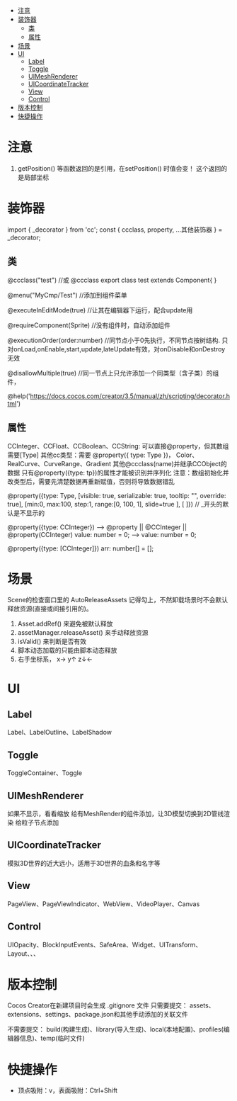 <!-- TOC -->

- [注意](#注意)
- [装饰器](#装饰器)
    - [类](#类)
    - [属性](#属性)
- [场景](#场景)
- [UI](#ui)
    - [Label](#label)
    - [Toggle](#toggle)
    - [UIMeshRenderer](#uimeshrenderer)
    - [UICoordinateTracker](#uicoordinatetracker)
    - [View](#view)
    - [Control](#control)
- [版本控制](#版本控制)
- [快捷操作](#快捷操作)

<!-- /TOC -->

# 注意 #
1. getPosition() 等函数返回的是引用，在setPosition() 时值会变！ 这个返回的是局部坐标

# 装饰器 #
import { _decorator } from 'cc';
const { ccclass, property, ...其他装饰器 } = _decorator;

## 类 ##
@ccclass("test")   //或 @ccclass
export class test extends Component{ }

@menu("MyCmp/Test")     //添加到组件菜单

@executeInEditMode(true)    //让其在编辑器下运行，配合update用

@requireComponent(Sprite)   //没有组件时，自动添加组件

@executionOrder(order:number)  //同节点小于0先执行，不同节点按树结构. 只对onLoad,onEnable,start,update,lateUpdate有效，对onDisable和onDestroy无效

@disallowMultiple(true)     //同一节点上只允许添加一个同类型（含子类）的组件，

@help('https://docs.cocos.com/creator/3.5/manual/zh/scripting/decorator.html')


## 属性 ## 
CCInteger、CCFloat、CCBoolean、CCString: 可以直接@property，但其数组需要[Type]
其他cc类型：需要 @property({ type: Type })， Color、RealCurve、CurveRange、Gradient
其他@ccclass(name)并继承CCObject的数据
只有@property({type: tp})的属性才能被识别并序列化
注意：数组初始化并改类型后，需要先清楚数据再重新赋值，否则将导致数据错乱

@property({type: Type, [visible: true, serializable: true, tooltip: "", override: true], [min:0, max:100, step:1, range:[0, 100, 1], slide=true ], [  ]})      // _开头的默认是不显示的

@property({type: CCInteger})    --> @property   ||  @CCInteger  ||  @property(CCInteger)
value: number = 0;              --> value: number = 0;    

@property({type: [CCInteger]})
arr: number[] = [];

# 场景 #
Scene的检查窗口里的 AutoReleaseAssets 记得勾上，不然卸载场景时不会默认释放资源(直接或间接引用的)。
1. Asset.addRef() 来避免被默认释放
2. assetManager.releaseAsset() 来手动释放资源
3. isValid() 来判断是否有效
4. 脚本动态加载的只能由脚本动态释放
5. 右手坐标系， x→   y↑   z↓←

# UI #

## Label ##
Label、LabelOutline、LabelShadow

## Toggle ##
ToggleContainer、Toggle

## UIMeshRenderer ##
如果不显示，看看缩放
给有MeshRender的组件添加，让3D模型切换到2D管线渲染
给粒子节点添加

## UICoordinateTracker  ## 
模拟3D世界的近大远小，适用于3D世界的血条和名字等 

## View ##
PageView、PageViewIndicator、WebView、VideoPlayer、Canvas

## Control ##
UIOpacity、BlockInputEvents、SafeArea、Widget、UITransform、Layout、、、

# 版本控制 #
Cocos Creator在新建项目时会生成 .gitignore 文件
只需要提交：
assets、extensions、settings、package.json和其他手动添加的关联文件

不需要提交：
build(构建生成)、library(导入生成)、local(本地配置)、profiles(编辑器信息)、temp(临时文件)

# 快捷操作 #
- 顶点吸附：v，表面吸附：Ctrl+Shift
